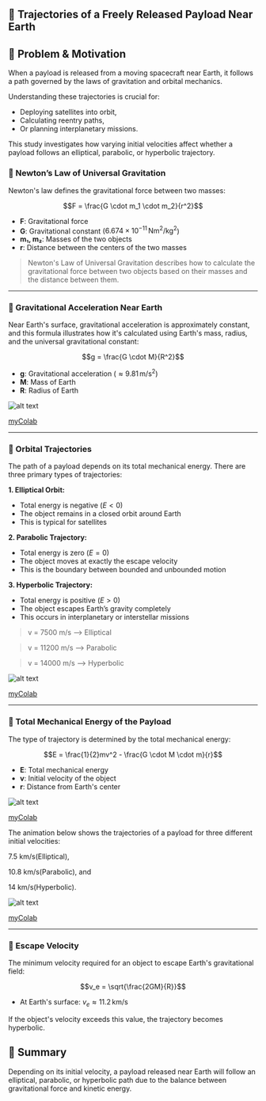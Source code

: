 ## 🚀 Trajectories of a Freely Released Payload Near Earth

## 🎯 Problem & Motivation

When a payload is released from a moving spacecraft near Earth, it follows a path governed by the laws of gravitation and orbital mechanics. 

Understanding these trajectories is crucial for:
- Deploying satellites into orbit,
- Calculating reentry paths,
- Or planning interplanetary missions.

This study investigates how varying initial velocities affect whether a payload follows an elliptical, parabolic, or hyperbolic trajectory.


###  🔵 Newton’s Law of Universal Gravitation

Newton's law defines the gravitational force between two masses:

$$F = \frac{G \cdot m_1 \cdot m_2}{r^2}$$

- **F**: Gravitational force  
- **G**: Gravitational constant ($6.674 \times 10^{-11} \, \text{Nm}^2/\text{kg}^2$)  
- **m₁, m₂**: Masses of the two objects  
- **r**: Distance between the centers of the two masses

>Newton's Law of Universal Gravitation describes how to calculate the gravitational force between two objects based on their masses and the distance between them.

---

### 🔵 Gravitational Acceleration Near Earth

Near Earth's surface, gravitational acceleration is approximately constant,
 and this formula illustrates how it's calculated using Earth's mass, radius, and the universal gravitational constant:

$$g = \frac{G \cdot M}{R^2}$$

- **g**: Gravitational acceleration ($\approx 9.81 \, \text{m/s}^2$)  
- **M**: Mass of Earth  
- **R**: Radius of Earth

![alt text](image-5.png)

[myColab](https://colab.research.google.com/drive/1Wc53ExkR7nvwacQz44JBb7iQmHrV9kFO)

---

### 🔵 Orbital Trajectories

The path of a payload depends on its total mechanical energy. There are three primary types of trajectories:

**1. Elliptical Orbit:**

- Total energy is negative ($E < 0$)  
- The object remains in a closed orbit around Earth  
- This is typical for satellites

**2. Parabolic Trajectory:**

- Total energy is zero ($E = 0$)  
- The object moves at exactly the escape velocity  
- This is the boundary between bounded and unbounded motion

**3. Hyperbolic Trajectory:**

- Total energy is positive ($E > 0$)  
- The object escapes Earth’s gravity completely  
- This occurs in interplanetary or interstellar missions

>v = 7500 m/s ⟶ Elliptical

>v = 11200 m/s ⟶ Parabolic

>v = 14000 m/s ⟶ Hyperbolic

![alt text](image-4.png)

[myColab](https://colab.research.google.com/drive/1-jYumlzHehTdF48dWj91Lr7OYSV2dQ6G)

---

### 🔵 Total Mechanical Energy of the Payload

The type of trajectory is determined by the total mechanical energy:

$$E = \frac{1}{2}mv^2 - \frac{G \cdot M \cdot m}{r}$$

- **E**: Total mechanical energy  
- **v**: Initial velocity of the object  
- **r**: Distance from Earth's center

![alt text](image-6.png)

[myColab](https://colab.research.google.com/drive/1m8khfbkP8bL-lrLzclHjgky3g_xMYSSw)

The animation below shows the trajectories of a payload for three different initial velocities: 

7.5 km/s(Elliptical),

10.8 km/s(Parabolic), and 
 
14 km/s(Hyperbolic).

![alt text](ezgif-4cbd720e90e9f0.gif)

[myColab](https://colab.research.google.com/drive/1Adt95dGbOY_ykc2aNoZqM8Obx-jJuvJE)

---

### 🔵 Escape Velocity

The minimum velocity required for an object to escape Earth's gravitational field:

$$v_e = \sqrt{\frac{2GM}{R}}$$

- At Earth's surface: $v_e \approx 11.2 \, \text{km/s}$

If the object's velocity exceeds this value, the trajectory becomes hyperbolic.


## 🚀 Summary

Depending on its initial velocity, a payload released near Earth will follow an elliptical, parabolic, or hyperbolic path due to the balance between gravitational force and kinetic energy.
